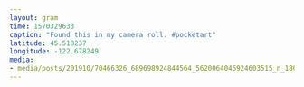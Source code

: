 ```yaml
---
layout: gram
time: 1570329633
caption: "Found this in my camera roll. #pocketart"
latitude: 45.518237
longitude: -122.678249
media:
- media/posts/201910/70466326_689698924844564_5620064046924603515_n_18007012219247439.jpg
---
```

